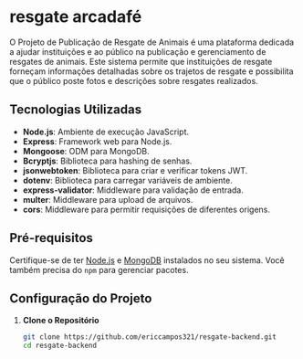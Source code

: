 # resgate arcadafé

O Projeto de Publicação de Resgate de Animais é uma plataforma dedicada a ajudar instituições e ao público na publicação e gerenciamento de resgates de animais. Este sistema permite que instituições de resgate forneçam informações detalhadas sobre os trajetos de resgate e possibilita que o público poste fotos e descrições sobre resgates realizados.

## Tecnologias Utilizadas

- **Node.js**: Ambiente de execução JavaScript.
- **Express**: Framework web para Node.js.
- **Mongoose**: ODM para MongoDB.
- **Bcryptjs**: Biblioteca para hashing de senhas.
- **jsonwebtoken**: Biblioteca para criar e verificar tokens JWT.
- **dotenv**: Biblioteca para carregar variáveis de ambiente.
- **express-validator**: Middleware para validação de entrada.
- **multer**: Middleware para upload de arquivos.
- **cors**: Middleware para permitir requisições de diferentes origens.

## Pré-requisitos

Certifique-se de ter [Node.js](https://nodejs.org/) e [MongoDB](https://www.mongodb.com/try/download/community) instalados no seu sistema. Você também precisa do `npm` para gerenciar pacotes.

## Configuração do Projeto

1. **Clone o Repositório**

   ```bash
   git clone https://github.com/ericcampos321/resgate-backend.git
   cd resgate-backend
